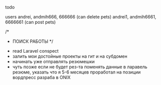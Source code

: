 todo


users
andrei, andmih666, 666666 (can delete pets)
andrei1, andmih6661, 6666661 (can post pets)

/\*

-   ПОИСК РАБОТЫ
    \*/

*  read Laravel conspect
*   залить мои достойные проекты на гит и на субдомен
*   начинать уже отправлять резюмешки
*   чуть позже если не будет рез-та поменять данные в ларавель резюме, указать что я 5-6 месяцев проработал на позиции вордпресс разраба в ONIX
